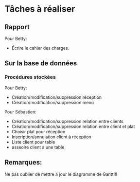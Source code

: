 # Tâches à réaliser

## Rapport

Pour Betty:

* Écrire le cahier des charges.

## Sur la base de données

### Procédures stockées

Pour Betty:

* Création/modification/suppression réception
* Création/modification/suppression menu

Pour Sébastien:

* Création/modification/suppression relation entre clients
* Création/modification/suppression relation entre client et plat
* Choisir plat pour réception
* Inscription/annulation client à réception
* Liste client pour table
* asseoire client à une table

## Remarques:

Ne pas oublier de mettre à jour le diagramme de Gantt!!!